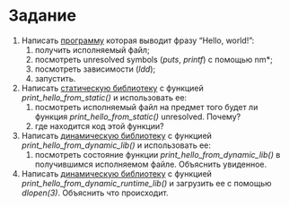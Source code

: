 # Задание

1. Написать [программу](https://github.com/llirik42/NSU-Education/tree/main/OS/CompilationBuildLaunch/src/1) которая выводит фразу “Hello, world!”:
	1. получить исполняемый файл;
	2. посмотреть unresolved symbols (*puts*, *printf*) с помощью nm*;
	3. посмотреть зависимости (*ldd*);
	4. запустить.
2. Написать [статическую библиотеку](https://github.com/llirik42/NSU-Education/tree/main/OS/CompilationBuildLaunch/src/2) с функцией *print_hello_from_static()* и использовать ее:
	1. посмотреть исполняемый файл на предмет того будет ли функция *print_hello_from_static()* unresolved. Почему?
	2. где находится код этой функции?
3. Написать [динамическую библиотеку](https://github.com/llirik42/NSU-Education/tree/main/OS/CompilationBuildLaunch/src/3) с функцией *print_hello_from_dynamic_lib()* и использовать ее:
	1. посмотреть состояние функции *print_hello_from_dynamic_lib()* в получившимся исполняемом файле. Объяснить увиденное.
4. Написать [динамическую библиотеку](https://github.com/llirik42/NSU-Education/tree/main/OS/CompilationBuildLaunch/src/4) с функцией *print_hello_from_dynamic_runtime_lib()* и загрузить ее с помощью *dlopen(3)*. Объяснить что происходит.